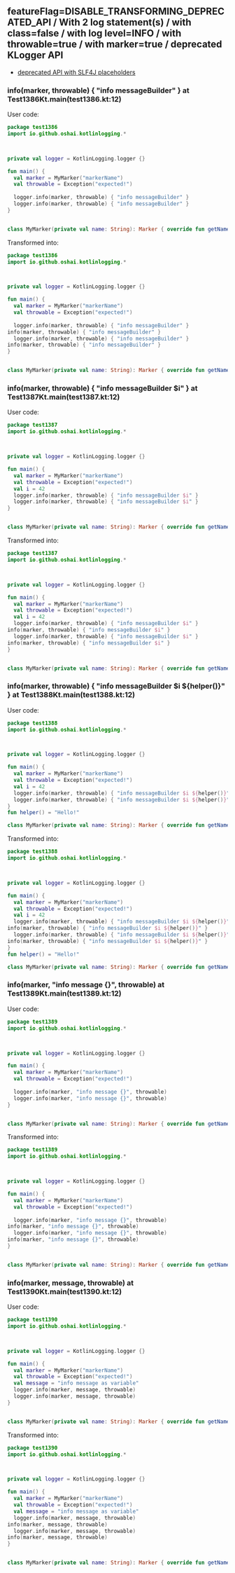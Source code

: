 ## featureFlag=DISABLE_TRANSFORMING_DEPRECATED_API / With 2 log statement(s) / with class=false / with log level=INFO / with throwable=true / with marker=true / deprecated KLogger API

* [deprecated API with SLF4J placeholders](deprecated-slf4j-placeholders.md)

###  info(marker, throwable) { "info messageBuilder" } at Test1386Kt.main(test1386.kt:12)

User code:
```kotlin
package test1386
import io.github.oshai.kotlinlogging.*



private val logger = KotlinLogging.logger {}

fun main() {
  val marker = MyMarker("markerName")
  val throwable = Exception("expected!")
  
  logger.info(marker, throwable) { "info messageBuilder" }
  logger.info(marker, throwable) { "info messageBuilder" }
}


class MyMarker(private val name: String): Marker { override fun getName() = name }

```
  
Transformed into:
```kotlin
package test1386
import io.github.oshai.kotlinlogging.*



private val logger = KotlinLogging.logger {}

fun main() {
  val marker = MyMarker("markerName")
  val throwable = Exception("expected!")
  
  logger.info(marker, throwable) { "info messageBuilder" }
info(marker, throwable) { "info messageBuilder" }
  logger.info(marker, throwable) { "info messageBuilder" }
info(marker, throwable) { "info messageBuilder" }
}


class MyMarker(private val name: String): Marker { override fun getName() = name }

```

###  info(marker, throwable) { "info messageBuilder $i" } at Test1387Kt.main(test1387.kt:12)

User code:
```kotlin
package test1387
import io.github.oshai.kotlinlogging.*



private val logger = KotlinLogging.logger {}

fun main() {
  val marker = MyMarker("markerName")
  val throwable = Exception("expected!")
  val i = 42
  logger.info(marker, throwable) { "info messageBuilder $i" }
  logger.info(marker, throwable) { "info messageBuilder $i" }
}


class MyMarker(private val name: String): Marker { override fun getName() = name }

```
  
Transformed into:
```kotlin
package test1387
import io.github.oshai.kotlinlogging.*



private val logger = KotlinLogging.logger {}

fun main() {
  val marker = MyMarker("markerName")
  val throwable = Exception("expected!")
  val i = 42
  logger.info(marker, throwable) { "info messageBuilder $i" }
info(marker, throwable) { "info messageBuilder $i" }
  logger.info(marker, throwable) { "info messageBuilder $i" }
info(marker, throwable) { "info messageBuilder $i" }
}


class MyMarker(private val name: String): Marker { override fun getName() = name }

```

###  info(marker, throwable) { "info messageBuilder $i ${helper()}" } at Test1388Kt.main(test1388.kt:12)

User code:
```kotlin
package test1388
import io.github.oshai.kotlinlogging.*



private val logger = KotlinLogging.logger {}

fun main() {
  val marker = MyMarker("markerName")
  val throwable = Exception("expected!")
  val i = 42
  logger.info(marker, throwable) { "info messageBuilder $i ${helper()}" }
  logger.info(marker, throwable) { "info messageBuilder $i ${helper()}" }
}
fun helper() = "Hello!"

class MyMarker(private val name: String): Marker { override fun getName() = name }

```
  
Transformed into:
```kotlin
package test1388
import io.github.oshai.kotlinlogging.*



private val logger = KotlinLogging.logger {}

fun main() {
  val marker = MyMarker("markerName")
  val throwable = Exception("expected!")
  val i = 42
  logger.info(marker, throwable) { "info messageBuilder $i ${helper()}" }
info(marker, throwable) { "info messageBuilder $i ${helper()}" }
  logger.info(marker, throwable) { "info messageBuilder $i ${helper()}" }
info(marker, throwable) { "info messageBuilder $i ${helper()}" }
}
fun helper() = "Hello!"

class MyMarker(private val name: String): Marker { override fun getName() = name }

```

###  info(marker, "info message {}", throwable) at Test1389Kt.main(test1389.kt:12)

User code:
```kotlin
package test1389
import io.github.oshai.kotlinlogging.*



private val logger = KotlinLogging.logger {}

fun main() {
  val marker = MyMarker("markerName")
  val throwable = Exception("expected!")
  
  logger.info(marker, "info message {}", throwable)
  logger.info(marker, "info message {}", throwable)
}


class MyMarker(private val name: String): Marker { override fun getName() = name }

```
  
Transformed into:
```kotlin
package test1389
import io.github.oshai.kotlinlogging.*



private val logger = KotlinLogging.logger {}

fun main() {
  val marker = MyMarker("markerName")
  val throwable = Exception("expected!")
  
  logger.info(marker, "info message {}", throwable)
info(marker, "info message {}", throwable)
  logger.info(marker, "info message {}", throwable)
info(marker, "info message {}", throwable)
}


class MyMarker(private val name: String): Marker { override fun getName() = name }

```

###  info(marker, message, throwable) at Test1390Kt.main(test1390.kt:12)

User code:
```kotlin
package test1390
import io.github.oshai.kotlinlogging.*



private val logger = KotlinLogging.logger {}

fun main() {
  val marker = MyMarker("markerName")
  val throwable = Exception("expected!")
  val message = "info message as variable"
  logger.info(marker, message, throwable)
  logger.info(marker, message, throwable)
}


class MyMarker(private val name: String): Marker { override fun getName() = name }

```
  
Transformed into:
```kotlin
package test1390
import io.github.oshai.kotlinlogging.*



private val logger = KotlinLogging.logger {}

fun main() {
  val marker = MyMarker("markerName")
  val throwable = Exception("expected!")
  val message = "info message as variable"
  logger.info(marker, message, throwable)
info(marker, message, throwable)
  logger.info(marker, message, throwable)
info(marker, message, throwable)
}


class MyMarker(private val name: String): Marker { override fun getName() = name }

```
